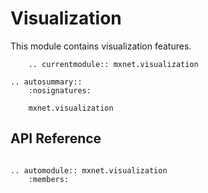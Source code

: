 # Visualization

This module contains visualization features.

```eval_rst
    .. currentmodule:: mxnet.visualization
```

```eval_rst
.. autosummary::
    :nosignatures:

    mxnet.visualization
```

## API Reference

<script type="text/javascript" src='../../../_static/js/auto_module_index.js'></script>

```eval_rst

.. automodule:: mxnet.visualization
    :members:

```

<script>auto_index("api-reference");</script>

